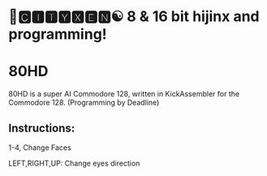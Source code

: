 # 🌆🅲🅸🆃🆈🆇🅴🅽☯️ 8 & 16 bit hijinx and programming!

# 80HD

80HD is a super AI Commodore 128, written in KickAssembler for the Commodore 128. (Programming by Deadline)

## Instructions:

1-4, Change Faces

LEFT,RIGHT,UP: Change eyes direction
